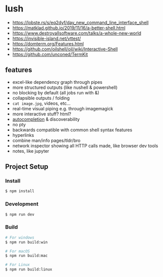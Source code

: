 # lush

* https://lobste.rs/s/eq2dyf/day_new_command_line_interface_shell
* https://matklad.github.io/2019/11/16/a-better-shell.html
* https://www.destroyallsoftware.com/talks/a-whole-new-world
* https://invisible-island.net/vttest/
* https://domterm.org/Features.html
* https://github.com/oilshell/oil/wiki/Interactive-Shell
* https://github.com/unconed/TermKit

## features
* excel-like dependency graph through pipes
* more structured outputs (like nushell & powershell)
* no blocking by default (all jobs run with &)
* collapsible outputs / folding
* `cat image.jpg`, videos, etc...
* real-time visual piping e.g. through imagemagick
* more interactive stuff? html?
* [autocompletion](https://fig.io/) & discoverability
* no pty
* backwards compatible with common shell syntax features
* hyperlinks
* combine man/info pages/tldr/bro
* network inspector showing all HTTP calls made, like browser dev tools
* notes, like jupyter

## Project Setup

### Install

```bash
$ npm install
```

### Development

```bash
$ npm run dev
```

### Build

```bash
# For windows
$ npm run build:win

# For macOS
$ npm run build:mac

# For Linux
$ npm run build:linux
```
